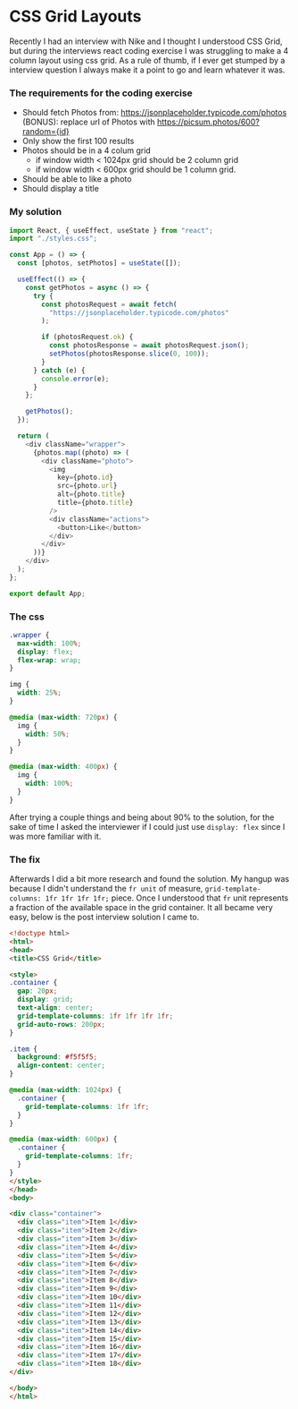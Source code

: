 # CSS Grid Layouts

Recently I had an interview with Nike and I thought I understood CSS Grid, but during the interviews react coding exercise I was struggling to make a 4 column layout using css grid. As a rule of thumb, if I ever get stumped by a interview question I always make it a point to go and learn whatever it was.

### The requirements for the coding exercise
* Should fetch Photos from: https://jsonplaceholder.typicode.com/photos
  (BONUS): replace url of Photos with https://picsum.photos/600?random={id}
* Only show the first 100 results
* Photos should be in a 4 colum grid
  * if window width < 1024px grid should be 2 column grid
  * if window width < 600px grid should be 1 column grid.
* Should be able to like a photo
* Should display a title

### My solution
```javascript
import React, { useEffect, useState } from "react";
import "./styles.css";

const App = () => {
  const [photos, setPhotos] = useState([]);

  useEffect(() => {
    const getPhotos = async () => {
      try {
        const photosRequest = await fetch(
          "https://jsonplaceholder.typicode.com/photos"
        );

        if (photosRequest.ok) {
          const photosResponse = await photosRequest.json();
          setPhotos(photosResponse.slice(0, 100));
        }
      } catch (e) {
        console.error(e);
      }
    };

    getPhotos();
  });

  return (
    <div className="wrapper">
      {photos.map((photo) => (
        <div className="photo">
          <img
            key={photo.id}
            src={photo.url}
            alt={photo.title}
            title={photo.title}
          />
          <div className="actions">
            <button>Like</button>
          </div>
        </div>
      ))}
    </div>
  );
};

export default App;
```

### The css
```css
.wrapper {
  max-width: 100%;
  display: flex;
  flex-wrap: wrap;
}

img {
  width: 25%;
}

@media (max-width: 720px) {
  img {
    width: 50%;
  }
}

@media (max-width: 400px) {
  img {
    width: 100%;
  }
}
```

After trying a couple things and being about 90% to the solution, for the sake of time I asked the interviewer if I could just use `display: flex` since I was more familiar with it.

### The fix
Afterwards I did a bit more research and found the solution. My hangup was because I didn't understand the `fr unit` of measure, `grid-template-columns: 1fr 1fr 1fr 1fr;` piece. Once I understood that `fr` unit represents a fraction of the available space in the grid container. It all became very easy, below is the post interview solution I came to.

```html
<!doctype html>
<html>
<head>
<title>CSS Grid</title>

<style>
.container {
  gap: 20px;
  display: grid;
  text-align: center;
  grid-template-columns: 1fr 1fr 1fr 1fr;
  grid-auto-rows: 200px;
}

.item {
  background: #f5f5f5;
  align-content: center;
}

@media (max-width: 1024px) {
  .container {
    grid-template-columns: 1fr 1fr;
  }
}

@media (max-width: 600px) {
  .container {
    grid-template-columns: 1fr;
  }
}
</style>
</head>
<body>

<div class="container">
  <div class="item">Item 1</div>
  <div class="item">Item 2</div>
  <div class="item">Item 3</div>
  <div class="item">Item 4</div>
  <div class="item">Item 5</div>
  <div class="item">Item 6</div>
  <div class="item">Item 7</div>
  <div class="item">Item 8</div>
  <div class="item">Item 9</div>
  <div class="item">Item 10</div>
  <div class="item">Item 11</div>
  <div class="item">Item 12</div>
  <div class="item">Item 13</div>
  <div class="item">Item 14</div>
  <div class="item">Item 15</div>
  <div class="item">Item 16</div>
  <div class="item">Item 17</div>
  <div class="item">Item 18</div>
</div>

</body>
</html>
```
